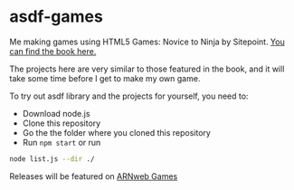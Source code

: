# asdf-games

Me making games using HTML5 Games: Novice to Ninja by Sitepoint. 
[You can find the book here.](https://www.sitepoint.com/premium/books/html5-games-novice-to-ninja)

The projects here are very similar to those featured in the book, and it will take some time before I get to make my own game.

To try out asdf library and the projects for yourself, you need to:
* Download node.js
* Clone this repository
* Go the the folder where you cloned this repository
* Run `npm start` or run
```bash
node list.js --dir ./
```

Releases will be featured on 
[ARNweb Games](https://arnweb.nl/games/)
